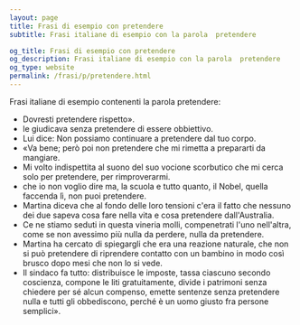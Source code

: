 ```yaml
---
layout: page
title: Frasi di esempio con pretendere 
subtitle: Frasi italiane di esempio con la parola  pretendere

og_title: Frasi di esempio con pretendere 
og_description: Frasi italiane di esempio con la parola  pretendere
og_type: website
permalink: /frasi/p/pretendere.html
---
```


Frasi italiane di esempio contenenti la parola pretendere:


- Dovresti pretendere rispetto».
- le giudicava senza pretendere di essere obbiettivo.
- Lui dice: Non possiamo continuare a pretendere dal tuo corpo.
- «Va bene; però poi non pretendere che mi rimetta a prepararti da mangiare.
- Mi volto indispettita al suono del suo vocione scorbutico che mi cerca solo per pretendere, per rimproverarmi.
- che io non voglio dire ma, la scuola e tutto quanto, il Nobel, quella faccenda lì, non puoi pretendere.
- Martina diceva che al fondo delle loro tensioni c'era il fatto che nessuno dei due sapeva cosa fare nella vita e cosa pretendere dall'Australia.
- Ce ne stiamo seduti in questa vineria molli, compenetrati l'uno nell'altra, come se non avessimo più nulla da perdere, nulla da pretendere.
- Martina ha cercato di spiegargli che era una reazione naturale, che non si può pretendere di riprendere contatto con un bambino in modo così brusco dopo mesi che non lo si vede.
- Il sindaco fa tutto: distribuisce le imposte, tassa ciascuno secondo coscienza, compone le liti gratuitamente, divide i patrimoni senza chiedere per sé alcun compenso, emette sentenze senza pretendere nulla e tutti gli obbediscono, perché è un uomo giusto fra persone semplici».
